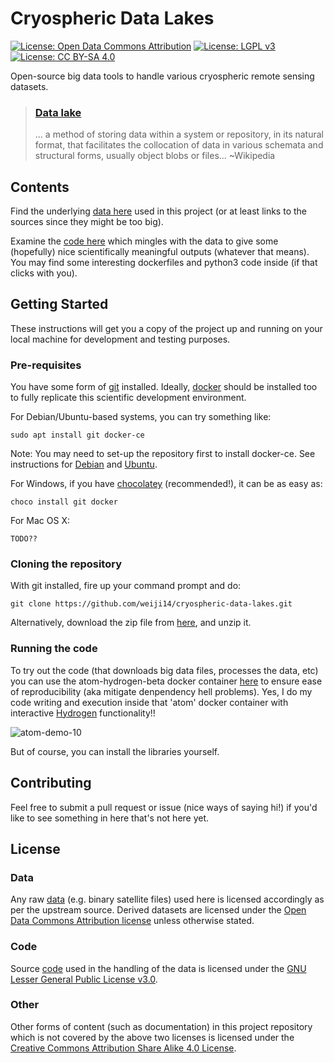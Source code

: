 # Cryospheric Data Lakes

[![License: Open Data Commons Attribution](https://img.shields.io/badge/License-ODC_BY-brightgreen.svg)](https://opendatacommons.org/licenses/by/)
[![License: LGPL v3](https://img.shields.io/badge/License-LGPL%20v3-blue.svg)](https://www.gnu.org/licenses/lgpl-3.0)
[![License: CC BY-SA 4.0](https://img.shields.io/badge/License-CC%20BY--SA%204.0-lightgrey.svg)](https://creativecommons.org/licenses/by-sa/4.0/)

Open-source big data tools to handle various cryospheric remote sensing datasets.

> ### [Data lake](https://en.wikipedia.org/wiki/Data_lake)
> ... a method of storing data within a system or repository, in its natural format, that facilitates the collocation of data in various schemata and structural forms, usually object blobs or files... ~Wikipedia

## Contents

Find the underlying [data here](/data) used in this project (or at least links to the sources since they might be too big).

Examine the [code here](/code) which mingles with the data to give some (hopefully) nice scientifically meaningful outputs (whatever that means). You may find some interesting dockerfiles and python3 code inside (if that clicks with you).

## Getting Started

These instructions will get you a copy of the project up and running on your local machine for development and testing purposes.

### Pre-requisites

You have some form of [git](https://git-scm.com/) installed. Ideally, [docker](https://www.docker.com/) should be installed too to fully replicate this scientific development environment.

For Debian/Ubuntu-based systems, you can try something like:

    sudo apt install git docker-ce

Note: You may need to set-up the repository first to install docker-ce. See instructions for [Debian](https://docs.docker.com/engine/installation/linux/docker-ce/debian/) and [Ubuntu](https://docs.docker.com/engine/installation/linux/docker-ce/ubuntu/).

For Windows, if you have [chocolatey](https://chocolatey.org/) (recommended!), it can be as easy as:

    choco install git docker

For Mac OS X:

    TODO??

### Cloning the repository

With git installed, fire up your command prompt and do:

    git clone https://github.com/weiji14/cryospheric-data-lakes.git

Alternatively, download the zip file from [here](https://github.com/weiji14/cryospheric-data-lakes/archive/master.zip), and unzip it.

### Running the code

To try out the code (that downloads big data files, processes the data, etc) you can use the atom-hydrogen-beta docker container [here](/code/docker#atom) to ensure ease of reproducibility (aka mitigate denpendency hell problems). Yes, I do my code writing and execution inside that 'atom' docker container with interactive [Hydrogen](https://github.com/nteract/hydrogen#hydrogen-) functionality!!

![atom-demo-10](https://user-images.githubusercontent.com/23487320/28195882-1c82e6dc-68a1-11e7-9da9-236918621d5d.gif)

But of course, you can install the libraries yourself.

## Contributing

Feel free to submit a pull request or issue (nice ways of saying hi!) if you'd like to see something in here that's not here yet.

## License

### Data
Any raw [data](/data) (e.g. binary satellite files) used here is licensed accordingly as per the upstream source. Derived datasets are licensed under the [Open Data Commons Attribution license](https://opendatacommons.org/licenses/by/) unless otherwise stated.

### Code

Source [code](/code) used in the handling of the data is licensed under the [GNU Lesser General Public License v3.0](https://choosealicense.com/licenses/lgpl-3.0/).

### Other

Other forms of content (such as documentation) in this project repository which is not covered by the above two licenses is licensed under the [Creative Commons Attribution Share Alike 4.0 License](https://creativecommons.org/licenses/by-sa/4.0/).
